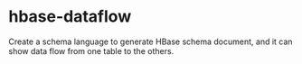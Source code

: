 hbase-dataflow
==============

Create a schema language to generate HBase schema document, and it can show data flow from one table to the others.
